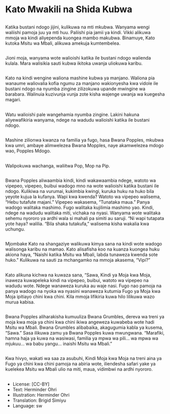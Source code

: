 # Kato Mwakili na Shida Kubwa

##
Katika bustani ndogo jijini, kulikuwa na mti
mkubwa.
Wanyama wengi waliishi pamoja juu ya mti
huu.
Paliishi pia jamii ya kindi. Vikki alikuwa mmoja
wa kindi aliyependa kuongea mambo
makubwa.
Binamuye, Kato kutoka Msitu wa Mbali, alikuwa
amekuja kumtembelea.


##
Jioni moja, wanyama wote
walioishi katika ile bustani
ndogo walienda kulala.
Mara walisikia sauti kubwa
ikitoka uwanja uliokuwa karibu.


##
Kato na kindi wengine waliona mashine kubwa
ya manjano.
Waliona pia wanaume waliovalia kofia ngumu
za manjano wakionyesha kwa vidole ile bustani
ndogo na nyumba zingine zilizokuwa upande
mwingine wa barabara.
Walinuia kuzivunja vunja zote kisha wajenge
uwanja wa kuegesha magari.


##
Watu walioishi pale
wangehamia nyumba zingine.
Lakini hakuna aliyewafikiria
wanyama, ndege na wadudu
walioishi katika ile bustani
ndogo.


##
Mashine zilionwa kwanza na
familia ya fugo, hasa Bwana
Popples, mkubwa kwa umri,
ambaye alimwelezea Bwana
Mopples, naye akamwelezea
mdogo wao, Popples Mdogo.


##
Walipokuwa wachanga, waliitwa
Pop, Mop na Pip.


##
Bwana Popples aliwaambia kindi, kindi wakawaambia
ndege, watoto wa vipepeo, vipepeo, buibui wadogo mno na
wote walioishi katika bustani ile ndogo.
Kulikiwa na vurumai, kukimbia kwingi, kuruka huku na huko
bila yeyote kujua la kufanya. Wapi kwa kwenda?
Watoto wa vipepeo walisema, “Hebu tutafute majani.”
Vipepeo wakasema, “Tunataka maua.”
Panya wadogo walitaka mashimo. Fugo walitaka kujilimia
mashimo yao.
Kindi, ndege na wadudu walitaka miti, vichaka na nyasi.
Wanyama wote walitaka sehemu nyororo ya ardhi wala si
mahali pa simiti au saruji. “Ni wapi tutapata yote haya?
walilia. “Bila shaka tutakufa,” walisema kisha wakalia kwa
uchungu.

##

##
Mjombake Kato na shangaziye walikuwa kimya
sana na kindi wote wadogo walisonga karibu
na mamao.
Kato alisafisha koo na kuanza kuongea huku
akiona haya, “Naishi katika Msitu wa Mbali,
labda tunaweza kwenda sote huko.”
Kulikuwa na sauti za mchangamko na mmoja
akasema, “Vipi?”


##
Kato alikuna kichwa na kuwaza sana, “Sawa,
Kindi ya Moja kwa Moja, inaweza kuwapeleka
kindi na vipepeo, buibui, watoto wa vipepeo na
wadudu wote.
Ndege wanaweza kuruka au waje nasi.
Fugo nao pamoja na panya wadogo na nyoka
wa nyasini wanaweza kutumia Fugo ya Moja
kwa Moja ipitiayo chini kwa chini.
Kila mmoja lifikiria kuwa hilo lilikuwa wazo
murua kabisa.


##
Bwana Popples aliharakisha kumuuliza Bwana
Grumbles, dereva wa treni ya moja kwa moja
ya chini kwa chini ikiwa angeweza kuwabeba
wote hadi Msitu wa Mbali.
Bwana Grumbles alibabaika, akagugumia kabla
ya kusema, “Sawa.”
Sasa ilikuwa zamu ya Bwana Popples kuwa
mwungwana.
“Marafiki, hamna haja ya kuwa na wasiwasi,
familia ya mpwa wa pili... wa mpwa wa
mjukuu... wa babu yangu... inaishi Msitu wa
Mbali.”

##
Kwa hivyo, wakati wa saa za
asubuhi, Kindi Moja kwa Moja
na treni aina ya Fugo ya chini
kwa chini pamoja na abiria
wote, iliendesha safari yake ya
kuelekea Msitu wa Mbali ulio na
miti, maua, vidimbwi na ardhi
nyororo.


##
* License: [CC-BY]
* Text: Herminder Ohri
* Illustration: Herminder Ohri
* Translation: Brigid Simiyu
* Language: sw
